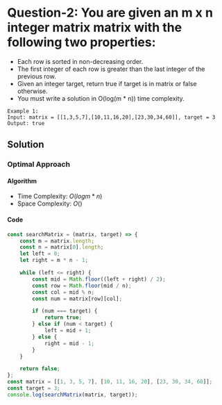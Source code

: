 # Question-2: You are given an m x n integer matrix matrix with the following two properties:


- Each row is sorted in non-decreasing order.
- The first integer of each row is greater than the last integer of the previous row.
- Given an integer target, return true if target is in matrix or false otherwise.
- You must write a solution in O(log(m * n)) time complexity.


```
Example 1:
Input: matrix = [[1,3,5,7],[10,11,16,20],[23,30,34,60]], target = 3
Output: true
```


## Solution


### Optimal Approach


#### Algorithm


- Time Complexity: $O(log{m*n})$
- Space Complexity: $O()$


#### Code


```javascript
const searchMatrix = (matrix, target) => {
    const m = matrix.length;
    const n = matrix[0].length;
    let left = 0;
    let right = m * n - 1;

    while (left <= right) {
        const mid = Math.floor((left + right) / 2);
        const row = Math.floor(mid / n);
        const col = mid % n;
        const num = matrix[row][col];

        if (num === target) {
            return true;
        } else if (num < target) {
            left = mid + 1;
        } else {
            right = mid - 1;
        }
    }

    return false;
};
const matrix = [[1, 3, 5, 7], [10, 11, 16, 20], [23, 30, 34, 60]];
const target = 3;
console.log(searchMatrix(matrix, target));
```